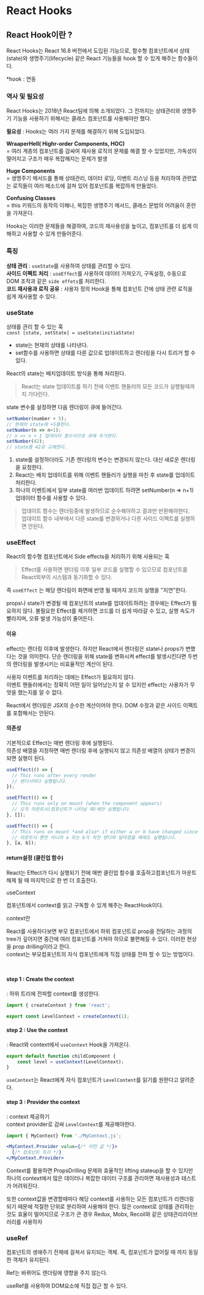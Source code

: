 # React Hooks

## React Hook이란 ?

React Hooks는 React 16.8 버전에서 도입된 기능으로, 함수형 컴포넌트에서 상태(state)와 생명주기(lifecycle) 같은 React 기능들을 hook 할 수 있게 해주는 함수들이다.

\*hook : 연동

### 역사 및 필요성

React Hooks는 2018년 React팀에 의해 소개되었다. 그 전까지는 상태관리와 생명주기 기능을 사용하기 위해서는 클래스 컴포넌트를 사용해야만 했다.

**필요성** : Hooks는 여러 가지 문제를 해결하기 위해 도입되었다.

**WraaperHell( Highr-order Components, HOC)**\
\= 여러 계층의 컴포넌트를 감싸여 재사용 로직의 문제를 해결 할 수 있었지만, 가독성이 떨어지고 구조가 매우 복잡해지는 문제가 발생

**Huge Components**\
\= 생명주기 메서드를 통해 상태관리, 데이터 로딩, 이벤트 리스닝 등을 처리하여 관련없는 로직들이 여러 메소드에 걸쳐 있어 컴포넌트를 복잡하게 만들었다.

**Confusing Classes**\
\= this 키워드의 동작의 이해나, 복잡한 생명주기 메서드, 클래스 문법의 어려움이 혼란을 가져온다.

Hooks는 이러한 문제들을 해결하여, 코드의 재사용성을 높이고, 컴포넌트를 더 쉽게 이해하고 사용할 수 있게 만들어준다.

### 특징

**상태 관리** : `useState`를 사용하여 상태를 관리할 수 있다.\
**사이드 이펙트 처리** : `useEffect`를 사용하여 데이터 가져오기, 구독설정, 수동으로 DOM 조작과 같은 `side effets`를 처리한다.\
**코드 재사용과 로직 공유** :  사용자 정의 Hook을 통해 컴포넌트 간에 상태 관련 로직을 쉽게 재사용할 수 있다.&#x20;



### useState

상태를 관리 할 수 있는 훅\
`const [state, setState] = useState(initiaState)`

* state는 현재의 상태를 나타낸다.
* set함수를 사용하면 상태를 다른 값으로 업데이트하고 렌더링을 다시 트리거 할 수 있다.

React의 state는 배치업데이트 방식을 통해 처리된다.

> React는 state 업데이트를 하기 전에 이벤트 핸들러의 모든 코드가 실행될때까지 기다린다.

state 변수를 설정하면 다음 렌더링이 큐에 들어간다.

```jsx
setNumber(number + 5);
// 현재의 state에 +5를한다.
setNumber(n => n+1);
// n => n + 1 업데이터 함수이므로 큐에 추가한다.
setNumber(42);
// state를 42로 교체한다.
```

1. state를 설정하더라도 기존 렌더링의 변수는 변경되지 않는다. 대신 새로운 렌더링을 요청한다.
2. React는 배치 업데이트를 위해 이벤트 핸들러가 실행을 마친 후 state를 업데이트 처리한다.
3. 하나의 이벤트에서 일부 state를 여러번 업데이트 하려면 setNumber(n => n+1) 업데이터 함수를 사용할 수 있다.

> 업데이트 함수는 렌더링중에 발생하므로 순수해야하고 결과만 반환해야한다.\
> 업데이트 함수 내부에서 다른 state를 변경하거나 다른 사이드 이펙트를 실행하면 안된다.

### useEffect

React의 함수형 컴포넌트에서 Side effects을 처리하기 위해 사용되는 훅

> Effect를 사용하면 렌더링 이후 일부 코드를 실행할 수 있으므로 컴포넌트를 React외부의 시스템과 동기화할 수 있다.

즉 `useEffect` 는 해당 렌더링이 화면에 반영 될 때까지 코드의 실행을 "지연"한다.

props나 state가 변경될 때 컴포넌트의 state를 업데이트하려는 경우에는 Effect가 필요하지 않다. 불필요한 Effect를 제거하면 코드를 더 쉽게 따라갈 수 있고, 실행 속도가 빨라지며, 오류 발생 가능성이 줄어든다.

#### 이유

effect는 렌더링 이후에 발생한다. 하지만 React에서 렌더링은 state나 props가 변했다는 것을 의미한다. 단순 렌더링을 위해 state를 변화시켜 effect를 발생시킨다면 두번의 렌더링을 발생시키는 비효율적인 계산이 된다.

사용자 이벤트를 처리하는 데에는 Effect가 필요하지 않다.\
이벤트 핸들러에서는 정확히 어떤 일이 일어났는지 알 수 있지만 effect는 사용자가 무엇을 했는지를 알 수 없다.

React에서 렌더링은 JSX의 순수한 계산이어야 한다. DOM 수정과 같은 사이드 이펙트를 포함해서는 안된다.

#### 의존성

기본적으로 Effect는 매번 렌더링 후에 실행된다. \
의존성 배열을 지정하면 매번 렌더링 후에 실행되지 않고 의존성 배열의 상태가 변경이되면 실행이 된다.

```jsx
useEffect(() => {
  // This runs after every render
  // 렌더시마다 실행됩니다.
});

useEffect(() => {
  // This runs only on mount (when the component appears)
  // 오직 마운트시(컴포넌트가 나타날 때)에만 실행됩니다.
}, []);

useEffect(() => {
  // This runs on mount *and also* if either a or b have changed since the last render
  // 마운트시 뿐만 아니라 a 또는 b가 직전 렌더와 달라졌을 때에도 실행됩니다.
}, [a, b]);
```

#### return설정 (클린업 함수)

React는 Effect가 다시 실행되기 전에 매번 클린업 함수를 호출하고컴포넌트가 마운트 해제 될 때 마지막으로 한 번 더 호출한다.

useContext

컴포넌트에서 context를 읽고 구독할 수 있게 해주는 ReactHook이다.

context란&#x20;

React를 사용하다보면 부모 컴포넌트에서 하위 컴포넌트로 prop을 전달하는 과정의 tree가 깊어지면 중간에 여러 컴포넌트를 거쳐야 하므로 불편해질 수 있다. 이러한 현상을 prop drilling이라고 한다.\
context는 부모컴포넌트의 자식 컴포넌트에게 직접 상태를 전파 할 수 있는 방법이다.

<figure><img src="../../.gitbook/assets/before.png" alt=""><figcaption></figcaption></figure>

<figure><img src="../../.gitbook/assets/after.png" alt=""><figcaption></figcaption></figure>

#### step 1 : Create the context

: 하위 트리에 전파할 context를 생성한다.

```jsx
import { createContext } from 'react';

export const LevelContext = createContext(1);
```

#### step 2 : Use the context

: React와 context에서 `useContext` Hook을 가져온다.

```jsx
export default function childComponent {
	const level = useContext(LevelContext);
}
```

`useContext`는 React에게 자식 컴포넌트가 `LevelContent`를 읽기를 원한다고 알려준다.

#### step 3 : Provider the context

: context 제공하기\
context provider로 감싸 `LevelContext`를 제공해야한다.

```jsx
import { MyContext} from './MyContext.js';

<MyContext.Provider value={/* 어떤 값 */}>
  {/* 컴포넌트 트리 */}
</MyContext.Provider>
```

Context를 활용하면 PropsDrilling 문제와 효율적인 lifting stateup을 할 수 있지만 하나의 context에서 많은 데이터나 복잡한 데이터 구조를 관리하면 재사용성과 테스트가 어려워진다.

또한 context값을 변경할때마다 해당 context를 사용하는 모든 컴포넌트가 리렌더링 되기 때문에 적절한 단위로 분리하여 사용해야 한다. 많은 context로 상태를 관리하는 것도 효율이 떨어지므로 구조가 큰 경우 Redux, Mobx, Recoil와 같은 상태관리라이브러리를 사용하자

### useRef

컴포넌트의 생애주기 전체에 걸쳐서 유지되는 객체. 즉, 컴포넌트가 없어질 때 까지 동일한 객체가 유지된다.

Ref는 바뀌어도 렌더링에 영향을 주지 않는다.

useRef를 사용하여 DOM요소에 직접 접근 할 수 있다.
